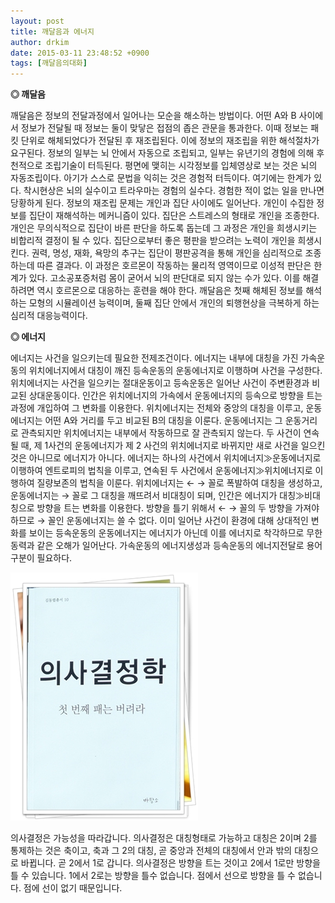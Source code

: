 ```yaml
---
layout: post
title: 깨달음과 에너지
author: drkim
date: 2015-03-11 23:48:52 +0900
tags: [깨달음의대화]
---
```

**◎ 깨달음**

  


깨달음은 정보의 전달과정에서 일어나는 모순을 해소하는 방법이다. 어떤 A와 B 사이에서 정보가 전달될 때 정보는 둘이 맞닿은 접점의 좁은 관문을 통과한다. 이때 정보는 패킷 단위로 해체되었다가 전달된 후 재조립된다. 이에 정보의 재조립을 위한 해석절차가 요구된다. 정보의 일부는 뇌 안에서 자동으로 조립되고, 일부는 유년기의 경험에 의해 후천적으로 조립기술이 터득된다. 평면에 맺히는 시각정보를 입체영상로 보는 것은 뇌의 자동조립이다. 아기가 스스로 문법을 익히는 것은 경험적 터득이다. 여기에는 한계가 있다. 착시현상은 뇌의 실수이고 트라우마는 경험의 실수다. 경험한 적이 없는 일을 만나면 당황하게 된다. 정보의 재조립 문제는 개인과 집단 사이에도 일어난다. 개인이 수집한 정보를 집단이 재해석하는 메커니즘이 있다. 집단은 스트레스의 형태로 개인을 조종한다. 개인은 무의식적으로 집단이 바른 판단을 하도록 돕는데 그 과정은 개인을 희생시키는 비합리적 결정이 될 수 있다. 집단으로부터 좋은 평판을 받으려는 노력이 개인을 희생시킨다. 권력, 명성, 재화, 욕망의 추구는 집단이 평판공격을 통해 개인을 심리적으로 조종하는데 따른 결과다. 이 과정은 호르몬이 작동하는 물리적 영역이므로 이성적 판단은 한계가 있다. 고소공포증처럼 몸이 굳어서 뇌의 판단대로 되지 않는 수가 있다. 이를 해결하려면 역시 호르몬으로 대응하는 훈련을 해야 한다. 깨달음은 첫째 해체된 정보를 해석하는 모형의 시뮬레이션 능력이며, 둘째 집단 안에서 개인의 퇴행현상을 극복하게 하는 심리적 대응능력이다. 

  


  


**◎ 에너지**

  


에너지는 사건을 일으키는데 필요한 전제조건이다. 에너지는 내부에 대칭을 가진 가속운동의 위치에너지에서 대칭이 깨진 등속운동의 운동에너지로 이행하며 사건을 구성한다. 위치에너지는 사건을 일으키는 절대운동이고 등속운동은 일어난 사건이 주변환경과 비교된 상대운동이다. 인간은 위치에너지의 가속에서 운동에너지의 등속으로 방향을 트는 과정에 개입하여 그 변화를 이용한다. 위치에너지는 전체와 중앙의 대칭을 이루고, 운동에너지는 어떤 A와 거리를 두고 비교된 B의 대칭을 이룬다. 운동에너지는 그 운동거리로 관측되지만 위치에너지는 내부에서 작동하므로 잘 관측되지 않는다. 두 사건이 연속될 때, 제 1사건의 운동에너지가 제 2 사건의 위치에너지로 바뀌지만 새로 사건을 일으킨 것은 아니므로 에너지가 아니다. 에너지는 하나의 사건에서 위치에너지≫운동에너지로 이행하여 엔트로피의 법칙을 이루고, 연속된 두 사건에서 운동에너지≫위치에너지로 이행하여 질량보존의 법칙을 이룬다. 위치에너지는 ← → 꼴로 폭발하여 대칭을 생성하고, 운동에너지는 → 꼴로 그 대칭을 깨뜨려서 비대칭이 되며, 인간은 에너지가 대칭≫비대칭으로 방향을 트는 변화를 이용한다. 방향을 틀기 위해서 ← → 꼴의 두 방향을 가져야 하므로 → 꼴인 운동에너지는 쓸 수 없다. 이미 일어난 사건이 환경에 대해 상대적인 변화를 보이는 등속운동의 운동에너지는 에너지가 아닌데 이를 에너지로 착각하므로 무한동력과 같은 오해가 일어난다. 가속운동의 에너지생성과 등속운동의 에너지전달로 용어구분이 필요하다. 

  


  



![](/files/attach/images/198/501/572/111.JPG)   


  


의사결정은 가능성을 따라갑니다. 의사결정은 대칭형태로 가능하고 대칭은 2이며 2를 통제하는 것은 축이고, 축과 그 2의 대칭, 곧 중앙과 전체의 대칭에서 안과 밖의 대칭으로 바뀝니다. 곧 2에서 1로 갑니다. 의사결정은 방향을 트는 것이고 2에서 1로만 방향을 틀 수 있습니다. 1에서 2로는 방향을 틀수 없습니다. 점에서 선으로 방향을 틀 수 없습니다. 점에 선이 없기 때문입니다.